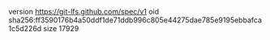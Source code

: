 version https://git-lfs.github.com/spec/v1
oid sha256:ff3590176b4a50ddf1de71ddb996c805e44275dae785e9195ebbafca1c5d226d
size 17929
